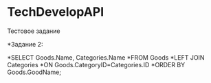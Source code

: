 # TechDevelopAPI
Тестовое задание 

*Задание 2:

*SELECT Goods.Name, Categories.Name
*FROM Goods
*LEFT JOIN Categories
*ON Goods.CategoryID=Categories.ID
*ORDER BY Goods.GoodName;
